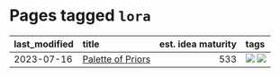 # Pages tagged `lora`

|last_modified|title|est. idea maturity|tags
|:---|:---|---:|:---|
|2023-07-16|[Palette of Priors](../palette_of_priors.md)|533|[![](https://img.shields.io/badge/tag-experimental-76bb24)](../tags/experimental.md) [![](https://img.shields.io/badge/tag-lora-3b18a)](../tags/lora.md)|